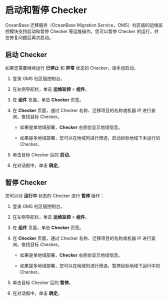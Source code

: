 # 启动和暂停 Checker

OceanBase 迁移服务（OceanBase Migration Service，OMS）社区版的运维监控模块支持启动和暂停 Checker 等运维操作。您可以暂停 Checker 的运行，并在修复问题后再次启动。

## 启动 Checker

如果您需要继续运行 **已停止** 和 **异常** 状态的 Checker，请手动启动。

1. 登录 OMS 社区版控制台。

2. 在左侧导航栏，单击 **运维监控** \> **组件**。

3. 在 **组件** 页面，单击 **Checker** 页签。

4. 在 **Checker** 页面，通过 Checker 名称、迁移项目的名称或机器 IP 进行查询，查找目标 Checker。

   * 如果是单地域部署，**Checker** 右侧会显示地域信息。

   * 如果是多地域部署，您可以在地域列进行筛选，启动目标地域下未运行的 Checker。

5. 单击目标 Checker 后的 **启动**。

6. 在对话框中，单击 **确定**。

## 暂停 Checker

您可以对 **运行中** 状态的 Checker 进行 **暂停** 操作：

1. 登录 OMS 社区版控制台。

2. 在左侧导航栏，单击 **运维监控** \> **组件**。

3. 在 **组件** 页面，单击 **Checker** 页签。

4. 在 **Checker** 页面，通过 Checker 名称、迁移项目的名称或机器 IP 进行查询，查找目标 Checker。

   * 如果是单地域部署，**Checker** 右侧会显示地域信息。

   * 如果是多地域部署，您可以在地域列进行筛选，暂停目标地域下运行中的 Checker。

5. 单击目标 Checker 后的 **暂停**。

6. 在对话框中，单击 **确定**。

